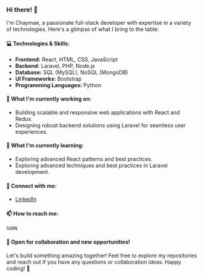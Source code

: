 ### Hi there! 👋

I'm Chaymae, a passionate full-stack developer with expertise in a variety of technologies. Here's a glimpse of what I bring to the table:

#### 💻 Technologies & Skills:
- **Frontend:** React, HTML, CSS, JavaScript
- **Backend:** Laravel, PHP, Node.js
- **Database:** SQL (MySQL), NoSQL (MongoDB)
- **UI Frameworks:** Bootstrap
- **Programming Languages:** Python

#### 🚀 What I'm currently working on:
- Building scalable and responsive web applications with React and Redux.
- Designing robust backend solutions using Laravel for seamless user experiences.

#### 🌱 What I'm currently learning:
- Exploring advanced React patterns and best practices.
- Exploring advanced techniques and best practices in Laravel development.
#### 🔗 Connect with me:
- [LinkedIn](https://www.linkedin.com/in/chaymae-alaiss/)

#### 📫 How to reach me:
	SOON

#### 🤝 Open for collaboration and new opportunities!

Let's build something amazing together! Feel free to explore my repositories and reach out if you have any questions or collaboration ideas. Happy coding! 🚀
